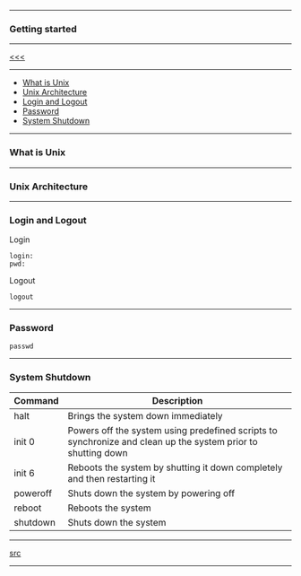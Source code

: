 
---

### Getting started

---

[<<<](https://github.com/ttltrk/ELSE/blob/master/SHELL/BUM/BUM.MD)

---

* <a href="#01">What is Unix</a>
* <a href="#02">Unix Architecture</a>
* <a href="#03">Login and Logout</a>
* <a href="#04">Password</a>
* <a href="#05">System Shutdown</a>

---

<h3 id="01">What is Unix</h4>

---

<h3 id="02">Unix Architecture</h4>

---

<h3 id="03">Login and Logout</h4>

Login

```
login:
pwd:
```

Logout

```
logout
```

---

<h3 id="04">Password</h4>

```
passwd
```

---

<h3 id="05">System Shutdown</h4>

|Command|Description|
|-------|-----------|
|halt|Brings the system down immediately|
|init 0|Powers off the system using predefined scripts to synchronize and clean up the system prior to shutting down|
|init 6|Reboots the system by shutting it down completely and then restarting it|
|poweroff|Shuts down the system by powering off|
|reboot|Reboots the system|
|shutdown|Shuts down the system|

---

[src](https://www.tutorialspoint.com/unix/unix-getting-started.htm)

---
